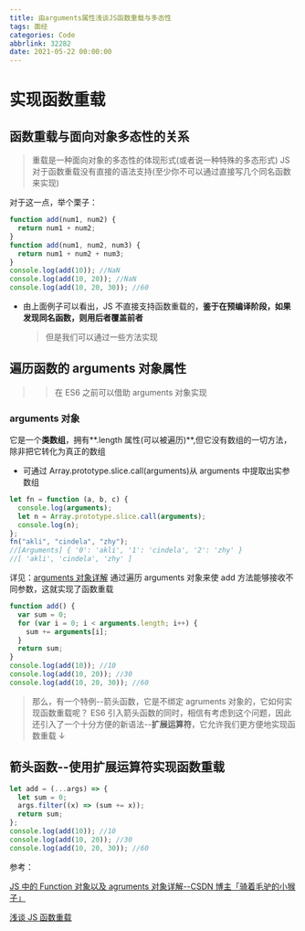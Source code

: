 ```yaml
---
title: 由arguments属性浅谈JS函数重载与多态性
tags: 面经
categories: Code
abbrlink: 32282
date: 2021-05-22 00:00:00
---
```



# 实现函数重载

## 函数重载与面向对象多态性的关系

> 重载是一种面向对象的多态性的体现形式(或者说一种特殊的多态形式)
> JS 对于函数重载没有直接的语法支持(至少你不可以通过直接写几个同名函数来实现)
<!-- more -->

对于这一点，举个栗子：

```javascript
function add(num1, num2) {
  return num1 + num2;
}
function add(num1, num2, num3) {
  return num1 + num2 + num3;
}
console.log(add(10)); //NaN
console.log(add(10, 20)); //NaN
console.log(add(10, 20, 30)); //60
```

- 由上面例子可以看出，JS 不直接支持函数重载的，**鉴于在预编译阶段，如果发现同名函数，则用后者覆盖前者**
  > 但是我们可以通过一些方法实现

## 遍历函数的 arguments 对象属性

> > 在 ES6 之前可以借助 arguments 对象实现

### arguments 对象

它是一个**类数组**，拥有**.length 属性(可以被遍历)**,但它没有数组的一切方法，除非把它转化为真正的数组

- 可通过 Array.prototype.slice.call(arguments)从 arguments 中提取出实参数组

```javascript
let fn = function (a, b, c) {
  console.log(arguments);
  let n = Array.prototype.slice.call(arguments);
  console.log(n);
};
fn("akli", "cindela", "zhy");
//[Arguments] { '0': 'akli', '1': 'cindela', '2': 'zhy' }
//[ 'akli', 'cindela', 'zhy' ]
```

详见：[arguments 对象详解](https://www.cnblogs.com/sqh17/p/10232185.html?fileGuid=98kYCPTdGTYhHvvX)
通过遍历 arguments 对象来使 add 方法能够接收不同参数，这就实现了函数重载

```javascript
function add() {
  var sum = 0;
  for (var i = 0; i < arguments.length; i++) {
    sum += arguments[i];
  }
  return sum;
}
console.log(add(10)); //10
console.log(add(10, 20)); //30
console.log(add(10, 20, 30)); //60
```

> 那么，有一个特例--箭头函数，它是不绑定 agruments 对象的，它如何实现函数重载呢？
> ES6 引入箭头函数的同时，相信有考虑到这个问题，因此还引入了一个十分方便的新语法--**扩展运算符**，它允许我们更方便地实现函数重载 ↓

## 箭头函数--使用扩展运算符实现函数重载

```javascript
let add = (...args) => {
  let sum = 0;
  args.filter((x) => (sum += x));
  return sum;
};
console.log(add(10)); //10
console.log(add(10, 20)); //30
console.log(add(10, 20, 30)); //60
```

参考：

[JS 中的 Function 对象以及 agruments 对象详解--CSDN 博主「骑着毛驴的小猴子」](https://blog.csdn.net/weixin_31765427/article/details/77621977?fileGuid=98kYCPTdGTYhHvvX)

[浅谈 JS 函数重载](https://www.cnblogs.com/yugege/p/5539020.html?fileGuid=98kYCPTdGTYhHvvX)

